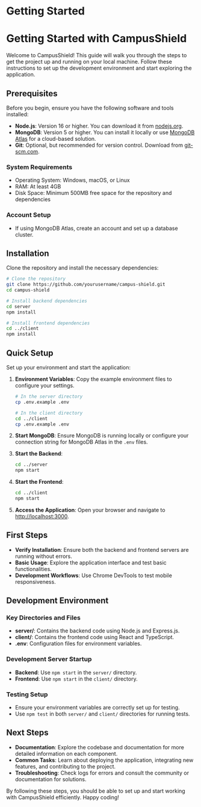 # Getting Started

# Getting Started with CampusShield

Welcome to CampusShield! This guide will walk you through the steps to get the project up and running on your local machine. Follow these instructions to set up the development environment and start exploring the application.

## Prerequisites

Before you begin, ensure you have the following software and tools installed:

- **Node.js**: Version 16 or higher. You can download it from [nodejs.org](https://nodejs.org/).
- **MongoDB**: Version 5 or higher. You can install it locally or use [MongoDB Atlas](https://www.mongodb.com/cloud/atlas) for a cloud-based solution.
- **Git**: Optional, but recommended for version control. Download from [git-scm.com](https://git-scm.com/).

### System Requirements

- Operating System: Windows, macOS, or Linux
- RAM: At least 4GB
- Disk Space: Minimum 500MB free space for the repository and dependencies

### Account Setup

- If using MongoDB Atlas, create an account and set up a database cluster.

## Installation

Clone the repository and install the necessary dependencies:

```bash
# Clone the repository
git clone https://github.com/yourusername/campus-shield.git
cd campus-shield

# Install backend dependencies
cd server
npm install

# Install frontend dependencies
cd ../client
npm install
```

## Quick Setup

Set up your environment and start the application:

1. **Environment Variables**: Copy the example environment files to configure your settings.
   ```bash
   # In the server directory
   cp .env.example .env

   # In the client directory
   cd ../client
   cp .env.example .env
   ```

2. **Start MongoDB**: Ensure MongoDB is running locally or configure your connection string for MongoDB Atlas in the `.env` files.

3. **Start the Backend**:
   ```bash
   cd ../server
   npm start
   ```

4. **Start the Frontend**:
   ```bash
   cd ../client
   npm start
   ```

5. **Access the Application**: Open your browser and navigate to [http://localhost:3000](http://localhost:3000).

## First Steps

- **Verify Installation**: Ensure both the backend and frontend servers are running without errors.
- **Basic Usage**: Explore the application interface and test basic functionalities.
- **Development Workflows**: Use Chrome DevTools to test mobile responsiveness.

## Development Environment

### Key Directories and Files

- **server/**: Contains the backend code using Node.js and Express.js.
- **client/**: Contains the frontend code using React and TypeScript.
- **.env**: Configuration files for environment variables.

### Development Server Startup

- **Backend**: Use `npm start` in the `server/` directory.
- **Frontend**: Use `npm start` in the `client/` directory.

### Testing Setup

- Ensure your environment variables are correctly set up for testing.
- Use `npm test` in both `server/` and `client/` directories for running tests.

## Next Steps

- **Documentation**: Explore the codebase and documentation for more detailed information on each component.
- **Common Tasks**: Learn about deploying the application, integrating new features, and contributing to the project.
- **Troubleshooting**: Check logs for errors and consult the community or documentation for solutions.

By following these steps, you should be able to set up and start working with CampusShield efficiently. Happy coding!